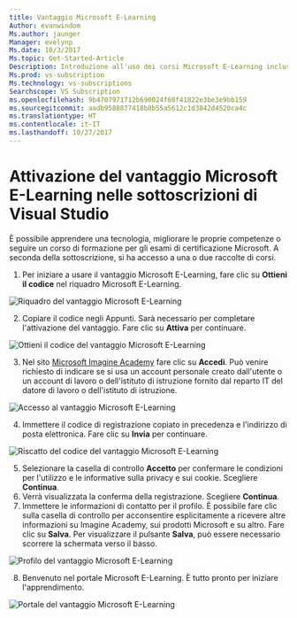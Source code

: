 ```yaml
---
title: Vantaggio Microsoft E-Learning
Author: evanwindom
Ms.author: jaunger
Manager: evelynp
Ms.date: 10/3/2017
Ms.topic: Get-Started-Article
Description: Introduzione all'uso dei corsi Microsoft E-Learning inclusi nella sottoscrizione di Visual Studio.
Ms.prod: vs-subscription
Ms.technology: vs-subscriptions
Searchscope: VS Subscription
ms.openlocfilehash: 9b4707971712b690024f60f41822e3be3e9bb159
ms.sourcegitcommit: aadb9588877418b8b55a5612c1d3842d4520ca4c
ms.translationtype: HT
ms.contentlocale: it-IT
ms.lasthandoff: 10/27/2017
---
```

# <a name="activating-the-microsoft-e-learning-benefit-in-visual-studio-subscriptions"></a>Attivazione del vantaggio Microsoft E-Learning nelle sottoscrizioni di Visual Studio

È possibile apprendere una tecnologia, migliorare le proprie competenze o seguire un corso di formazione per gli esami di certificazione Microsoft.  A seconda della sottoscrizione, si ha accesso a una o due raccolte di corsi.  

1.  Per iniziare a usare il vantaggio Microsoft E-Learning, fare clic su **Ottieni il codice** nel riquadro Microsoft E-Learning. 

![Riquadro del vantaggio Microsoft E-Learning](_img\vs-elearn\vs-elearn-tile.png)

2.  Copiare il codice negli Appunti.  Sarà necessario per completare l'attivazione del vantaggio.  Fare clic su **Attiva** per continuare. 

![Ottieni il codice del vantaggio Microsoft E-Learning](_img\vs-elearn\vs-elearn-get-code.png)

3.  Nel sito [Microsoft Imagine Academy](https://imagineacademy.microsoft.com/AccessCodeRedemption/enrollmentcode?channelid=6) fare clic su **Accedi**.  Può venire richiesto di indicare se si usa un account personale creato dall'utente o un account di lavoro o dell'istituto di istruzione fornito dal reparto IT del datore di lavoro o dell'istituto di istruzione. 

![Accesso al vantaggio Microsoft E-Learning](_img\vs-elearn\vs-elearn-imagine-resized.png)

4.  Immettere il codice di registrazione copiato in precedenza e l'indirizzo di posta elettronica.  Fare clic su **Invia** per continuare.  

![Riscatto del codice del vantaggio Microsoft E-Learning](_img\vs-elearn\vs-elearn-enter-code-resized.png)

5.  Selezionare la casella di controllo **Accetto** per confermare le condizioni per l'utilizzo e le informative sulla privacy e sui cookie.  Scegliere **Continua**.  
6.  Verrà visualizzata la conferma della registrazione.  Scegliere **Continua**.  
7.  Immettere le informazioni di contatto per il profilo.  È possibile fare clic sulla casella di controllo per acconsentire esplicitamente a ricevere altre informazioni su Imagine Academy, sui prodotti Microsoft e su altro.  Fare clic su **Salva**.  Per visualizzare il pulsante **Salva**, può essere necessario scorrere la schermata verso il basso.

![Profilo del vantaggio Microsoft E-Learning](_img\vs-elearn\vs-elearn-full-profile.png)

8.  Benvenuto nel portale Microsoft E-Learning. È tutto pronto per iniziare l'apprendimento.

![Portale del vantaggio Microsoft E-Learning](_img\vs-elearn\vs-elearn-portal.png)
